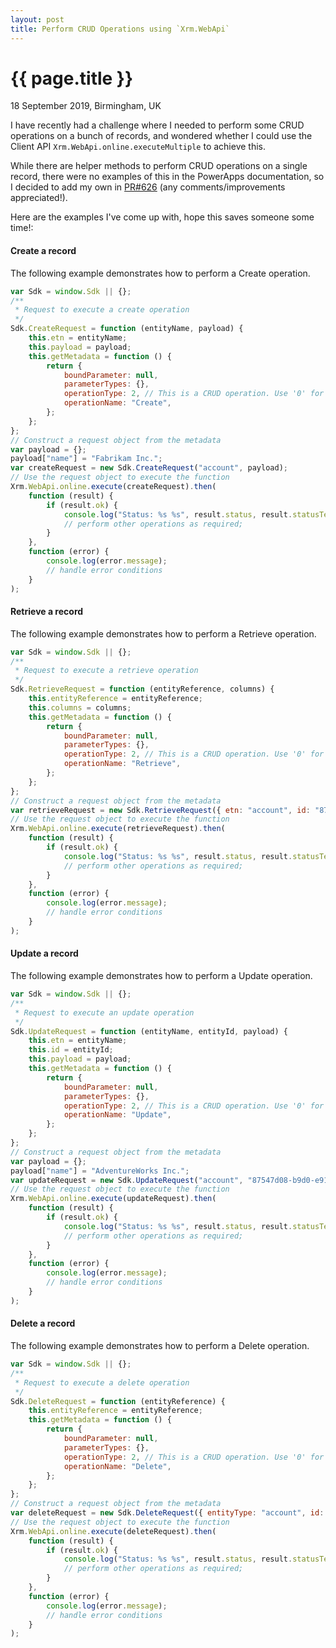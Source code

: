 ```yaml
---
layout: post
title: Perform CRUD Operations using `Xrm.WebApi`
---
```


{{ page.title }}
================

<p class="meta">18 September 2019, Birmingham, UK</p>

I have recently had a challenge where I needed to perform some CRUD operations on a bunch of records, and wondered whether I could use the Client API `Xrm.WebApi.online.executeMultiple` to achieve this.

While there are helper methods to perform CRUD operations on a single record, there were no examples of this in the PowerApps documentation, so I decided to add my own in [PR#626](https://github.com/MicrosoftDocs/powerapps-docs/pull/626) (any comments/improvements appreciated!).

Here are the examples I've come up with, hope this saves someone some time!:

#### Create a record

The following example demonstrates how to perform a Create operation.

```JavaScript
var Sdk = window.Sdk || {};
/**
 * Request to execute a create operation
 */
Sdk.CreateRequest = function (entityName, payload) {
    this.etn = entityName;
    this.payload = payload;
    this.getMetadata = function () {
        return {
            boundParameter: null,
            parameterTypes: {},
            operationType: 2, // This is a CRUD operation. Use '0' for actions and '1' for functions
            operationName: "Create",
        };
    };
};
// Construct a request object from the metadata
var payload = {};
payload["name"] = "Fabrikam Inc.";
var createRequest = new Sdk.CreateRequest("account", payload);
// Use the request object to execute the function
Xrm.WebApi.online.execute(createRequest).then(
    function (result) {
        if (result.ok) {
            console.log("Status: %s %s", result.status, result.statusText);
            // perform other operations as required;
        }
    },
    function (error) {
        console.log(error.message);
        // handle error conditions
    }
);
 ```

#### Retrieve a record

The following example demonstrates how to perform a Retrieve operation.

```JavaScript
var Sdk = window.Sdk || {};
/**
 * Request to execute a retrieve operation
 */
Sdk.RetrieveRequest = function (entityReference, columns) {
    this.entityReference = entityReference;
    this.columns = columns;
    this.getMetadata = function () {
        return {
            boundParameter: null,
            parameterTypes: {},
            operationType: 2, // This is a CRUD operation. Use '0' for actions and '1' for functions
            operationName: "Retrieve",
        };
    };
};
// Construct a request object from the metadata
var retrieveRequest = new Sdk.RetrieveRequest({ etn: "account", id: "87547d08-b9d0-e911-a826-000d3a43d70a" }, ["name"]);
// Use the request object to execute the function
Xrm.WebApi.online.execute(retrieveRequest).then(
    function (result) {
        if (result.ok) {
            console.log("Status: %s %s", result.status, result.statusText);
            // perform other operations as required;
        }
    },
    function (error) {
        console.log(error.message);
        // handle error conditions
    }
);
```

#### Update a record

The following example demonstrates how to perform a Update operation.

```JavaScript
var Sdk = window.Sdk || {};
/**
 * Request to execute an update operation
 */
Sdk.UpdateRequest = function (entityName, entityId, payload) {
    this.etn = entityName;
    this.id = entityId;
    this.payload = payload;
    this.getMetadata = function () {
        return {
            boundParameter: null,
            parameterTypes: {},
            operationType: 2, // This is a CRUD operation. Use '0' for actions and '1' for functions
            operationName: "Update",
        };
    };
};
// Construct a request object from the metadata
var payload = {};
payload["name"] = "AdventureWorks Inc.";
var updateRequest = new Sdk.UpdateRequest("account", "87547d08-b9d0-e911-a826-000d3a43d70a", payload);
// Use the request object to execute the function
Xrm.WebApi.online.execute(updateRequest).then(
    function (result) {
        if (result.ok) {
            console.log("Status: %s %s", result.status, result.statusText);
            // perform other operations as required;
        }
    },
    function (error) {
        console.log(error.message);
        // handle error conditions
    }
);
```

#### Delete a record

The following example demonstrates how to perform a Delete operation.

```JavaScript
var Sdk = window.Sdk || {};
/**
 * Request to execute a delete operation
 */
Sdk.DeleteRequest = function (entityReference) {
    this.entityReference = entityReference;
    this.getMetadata = function () {
        return {
            boundParameter: null,
            parameterTypes: {},
            operationType: 2, // This is a CRUD operation. Use '0' for actions and '1' for functions
            operationName: "Delete",
        };
    };
};
// Construct a request object from the metadata
var deleteRequest = new Sdk.DeleteRequest({ entityType: "account", id: "87547d08-b9d0-e911-a826-000d3a43d70a" });
// Use the request object to execute the function
Xrm.WebApi.online.execute(deleteRequest).then(
    function (result) {
        if (result.ok) {
            console.log("Status: %s %s", result.status, result.statusText);
            // perform other operations as required;
        }
    },
    function (error) {
        console.log(error.message);
        // handle error conditions
    }
);
```